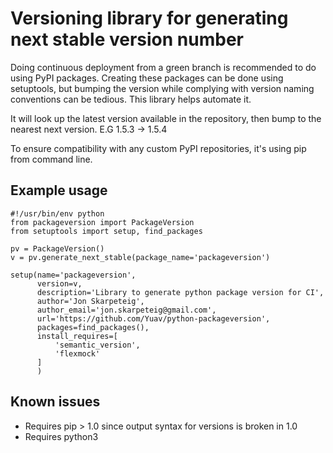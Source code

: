 # Versioning library for generating next stable version number

Doing continuous deployment from a green branch is recommended to do
using PyPI packages. Creating these packages can be done using
setuptools, but bumping the version while complying with version
naming conventions can be tedious. This library helps automate it.

It will look up the latest version available in the repository, then
bump to the nearest next version. E.G 1.5.3 -> 1.5.4

To ensure compatibility with any custom PyPI repositories, it's using
pip from command line.

## Example usage

    #!/usr/bin/env python
    from packageversion import PackageVersion
    from setuptools import setup, find_packages
    
    pv = PackageVersion()
    v = pv.generate_next_stable(package_name='packageversion')
    
    setup(name='packageversion',
          version=v,
          description='Library to generate python package version for CI',
          author='Jon Skarpeteig',
          author_email='jon.skarpeteig@gmail.com',
          url='https://github.com/Yuav/python-packageversion',
          packages=find_packages(),
          install_requires=[
              'semantic_version',
              'flexmock'
          ]
          )
          
## Known issues

 - Requires pip > 1.0 since output syntax for versions is broken in 1.0
 - Requires python3